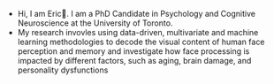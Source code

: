 - Hi, I am Eric👋. I am a PhD Candidate in Psychology and Cognitive Neuroscience at the University of Toronto. 
- My research invovles using data-driven, multivariate and machine learning methodologies to decode the visual content of human face perception and memory and investigate how face processing is impacted by different factors, such as aging, brain damage, and personality dysfunctions

<!---
EricCHChang/EricCHChang is a ✨ special ✨ repository because its `README.md` (this file) appears on your GitHub profile.
You can click the Preview link to take a look at your changes.
--->
